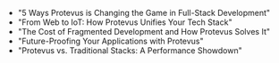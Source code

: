 - "5 Ways Protevus is Changing the Game in Full-Stack Development"
- "From Web to IoT: How Protevus Unifies Your Tech Stack"
- "The Cost of Fragmented Development and How Protevus Solves It"
- "Future-Proofing Your Applications with Protevus"
- "Protevus vs. Traditional Stacks: A Performance Showdown"
